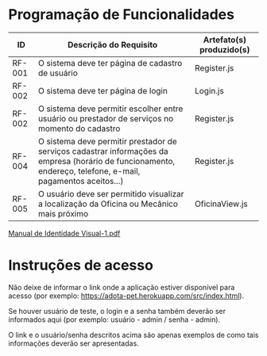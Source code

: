 # Programação de Funcionalidades

|ID    | Descrição do Requisito  | Artefato(s) produzido(s) |
|------|-----------------------------------------|----|
|RF-001| O sistema deve ter página de cadastro de usuário | Register.js | 
|RF-002| O sistema deve ter página de login | Login.js |
|RF-002| O sistema deve permitir escolher entre usuário ou prestador de serviços no momento do cadastro | Register.js |
|RF-004| O sistema deve permitir prestador de serviços cadastrar informações da empresa (horário de funcionamento, endereço, telefone, e-mail, pagamentos aceitos...)	 | Register.js |
|RF-005| O usuário deve ser permitido visualizar a localização da Oficina ou Mecânico mais próximo | OficinaView.js |

[Manual de Identidade Visual-1.pdf](https://github.com/ICEI-PUC-Minas-PMV-ADS/pmv-ads-2023-1-e2-proj-int-t5-autofix/files/11533377/Manual.de.Identidade.Visual-1.pdf)

# Instruções de acesso

Não deixe de informar o link onde a aplicação estiver disponível para acesso (por exemplo: https://adota-pet.herokuapp.com/src/index.html).

Se houver usuário de teste, o login e a senha também deverão ser informados aqui (por exemplo: usuário - admin / senha - admin).

O link e o usuário/senha descritos acima são apenas exemplos de como tais informações deverão ser apresentadas.

